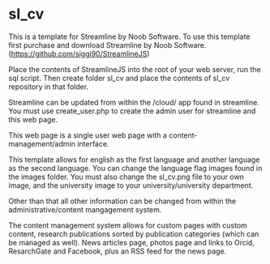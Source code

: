 # sl_cv

This is a template for Streamline by Noob Software. To use this template first purchase and download Streamline by Noob Software. (https://github.com/siggi90/StreamlineJS) 

Place the contents of StreamlineJS into the root of your web server, run the sql script. Then create folder sl_cv and place the contents of sl_cv repository in that folder.

Streamline can be updated from within the /cloud/ app found in streamline. You must use create_user.php to create the admin user for streamline and this web page.

This web page is a single user web page with a content-management/admin interface.

This template allows for english as the first language and another language as the second language. You can change the language flag images found in the images folder. You must also change the sl_cv.png file to your own image, and the university image to your university/university department.

Other than that all other information can be changed from within the administrative/content mangagement system.

The content management system allows for custom pages with custom content, research publications sorted by publication categories (which can be managed as well). News articles page, photos page and links to Orcid, ResarchGate and Facebook, plus an RSS feed for the news page.
